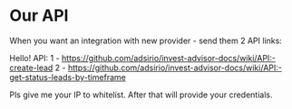 # Our API
When you want an integration with new provider - send them 2 API links:

Hello! 
API:
1 - https://github.com/adsirio/invest-advisor-docs/wiki/API:-create-lead
2 - https://github.com/adsirio/invest-advisor-docs/wiki/API:-get-status-leads-by-timeframe

Pls give me your IP to whitelist. After that will provide your credentials.

